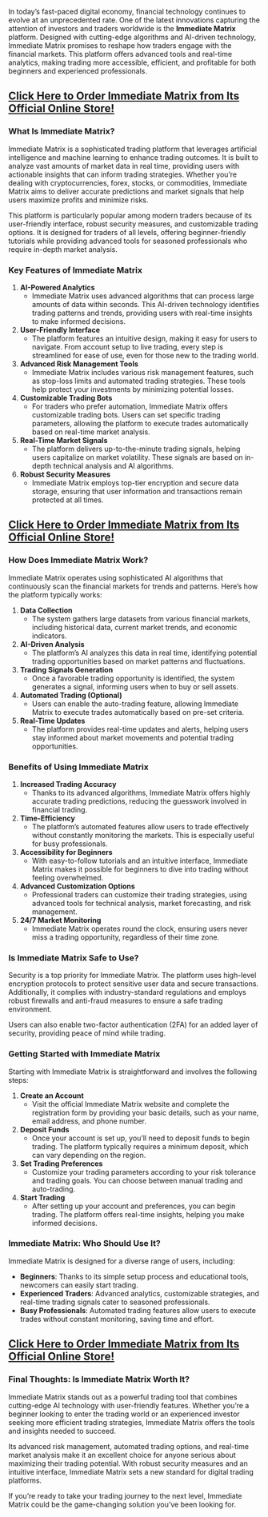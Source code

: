 <p data-pm-slice="1 1 []">In today’s fast-paced digital economy, financial technology continues to evolve at an unprecedented rate. One of the latest innovations capturing the attention of investors and traders worldwide is the <strong>Immediate Matrix</strong> platform. Designed with cutting-edge algorithms and AI-driven technology, Immediate Matrix promises to reshape how traders engage with the financial markets. This platform offers advanced tools and real-time analytics, making trading more accessible, efficient, and profitable for both beginners and experienced professionals.</p>

<h2 data-pm-slice="1 1 []"><a href="https://mydealsjunction.info/immediatematrix-get"><strong>Click Here to Order Immediate Matrix from Its Official Online Store!</strong></a></h2>
<h3><strong>What Is Immediate Matrix?</strong></h3>
Immediate Matrix is a sophisticated trading platform that leverages artificial intelligence and machine learning to enhance trading outcomes. It is built to analyze vast amounts of market data in real time, providing users with actionable insights that can inform trading strategies. Whether you’re dealing with cryptocurrencies, forex, stocks, or commodities, Immediate Matrix aims to deliver accurate predictions and market signals that help users maximize profits and minimize risks.

This platform is particularly popular among modern traders because of its user-friendly interface, robust security measures, and customizable trading options. It is designed for traders of all levels, offering beginner-friendly tutorials while providing advanced tools for seasoned professionals who require in-depth market analysis.
<h3><strong>Key Features of Immediate Matrix</strong></h3>
<ol start="1" data-spread="true">
 	<li><strong>AI-Powered Analytics</strong>
<ul data-spread="false">
 	<li>Immediate Matrix uses advanced algorithms that can process large amounts of data within seconds. This AI-driven technology identifies trading patterns and trends, providing users with real-time insights to make informed decisions.</li>
</ul>
</li>
 	<li><strong>User-Friendly Interface</strong>
<ul data-spread="false">
 	<li>The platform features an intuitive design, making it easy for users to navigate. From account setup to live trading, every step is streamlined for ease of use, even for those new to the trading world.</li>
</ul>
</li>
 	<li><strong>Advanced Risk Management Tools</strong>
<ul data-spread="false">
 	<li>Immediate Matrix includes various risk management features, such as stop-loss limits and automated trading strategies. These tools help protect your investments by minimizing potential losses.</li>
</ul>
</li>
 	<li><strong>Customizable Trading Bots</strong>
<ul data-spread="false">
 	<li>For traders who prefer automation, Immediate Matrix offers customizable trading bots. Users can set specific trading parameters, allowing the platform to execute trades automatically based on real-time market analysis.</li>
</ul>
</li>
 	<li><strong>Real-Time Market Signals</strong>
<ul data-spread="false">
 	<li>The platform delivers up-to-the-minute trading signals, helping users capitalize on market volatility. These signals are based on in-depth technical analysis and AI algorithms.</li>
</ul>
</li>
 	<li><strong>Robust Security Measures</strong>
<ul data-spread="false">
 	<li>Immediate Matrix employs top-tier encryption and secure data storage, ensuring that user information and transactions remain protected at all times.</li>
</ul>
</li>
</ol>
<h2 data-pm-slice="1 1 []"><a href="https://mydealsjunction.info/immediatematrix-get"><strong>Click Here to Order Immediate Matrix from Its Official Online Store!</strong></a></h2>
<h3><strong>How Does Immediate Matrix Work?</strong></h3>
Immediate Matrix operates using sophisticated AI algorithms that continuously scan the financial markets for trends and patterns. Here’s how the platform typically works:
<ol start="1" data-spread="true">
 	<li><strong>Data Collection</strong>
<ul data-spread="false">
 	<li>The system gathers large datasets from various financial markets, including historical data, current market trends, and economic indicators.</li>
</ul>
</li>
 	<li><strong>AI-Driven Analysis</strong>
<ul data-spread="false">
 	<li>The platform’s AI analyzes this data in real time, identifying potential trading opportunities based on market patterns and fluctuations.</li>
</ul>
</li>
 	<li><strong>Trading Signals Generation</strong>
<ul data-spread="false">
 	<li>Once a favorable trading opportunity is identified, the system generates a signal, informing users when to buy or sell assets.</li>
</ul>
</li>
 	<li><strong>Automated Trading (Optional)</strong>
<ul data-spread="false">
 	<li>Users can enable the auto-trading feature, allowing Immediate Matrix to execute trades automatically based on pre-set criteria.</li>
</ul>
</li>
 	<li><strong>Real-Time Updates</strong>
<ul data-spread="false">
 	<li>The platform provides real-time updates and alerts, helping users stay informed about market movements and potential trading opportunities.</li>
</ul>
</li>
</ol>
<h3><strong>Benefits of Using Immediate Matrix</strong></h3>
<ol start="1" data-spread="true">
 	<li><strong>Increased Trading Accuracy</strong>
<ul data-spread="false">
 	<li>Thanks to its advanced algorithms, Immediate Matrix offers highly accurate trading predictions, reducing the guesswork involved in financial trading.</li>
</ul>
</li>
 	<li><strong>Time-Efficiency</strong>
<ul data-spread="false">
 	<li>The platform’s automated features allow users to trade effectively without constantly monitoring the markets. This is especially useful for busy professionals.</li>
</ul>
</li>
 	<li><strong>Accessibility for Beginners</strong>
<ul data-spread="false">
 	<li>With easy-to-follow tutorials and an intuitive interface, Immediate Matrix makes it possible for beginners to dive into trading without feeling overwhelmed.</li>
</ul>
</li>
 	<li><strong>Advanced Customization Options</strong>
<ul data-spread="false">
 	<li>Professional traders can customize their trading strategies, using advanced tools for technical analysis, market forecasting, and risk management.</li>
</ul>
</li>
 	<li><strong>24/7 Market Monitoring</strong>
<ul data-spread="false">
 	<li>Immediate Matrix operates round the clock, ensuring users never miss a trading opportunity, regardless of their time zone.</li>
</ul>
</li>
</ol>
<h3><strong>Is Immediate Matrix Safe to Use?</strong></h3>
Security is a top priority for Immediate Matrix. The platform uses high-level encryption protocols to protect sensitive user data and secure transactions. Additionally, it complies with industry-standard regulations and employs robust firewalls and anti-fraud measures to ensure a safe trading environment.

Users can also enable two-factor authentication (2FA) for an added layer of security, providing peace of mind while trading.
<h3><strong>Getting Started with Immediate Matrix</strong></h3>
Starting with Immediate Matrix is straightforward and involves the following steps:
<ol start="1" data-spread="true">
 	<li><strong>Create an Account</strong>
<ul data-spread="false">
 	<li>Visit the official Immediate Matrix website and complete the registration form by providing your basic details, such as your name, email address, and phone number.</li>
</ul>
</li>
 	<li><strong>Deposit Funds</strong>
<ul data-spread="false">
 	<li>Once your account is set up, you’ll need to deposit funds to begin trading. The platform typically requires a minimum deposit, which can vary depending on the region.</li>
</ul>
</li>
 	<li><strong>Set Trading Preferences</strong>
<ul data-spread="false">
 	<li>Customize your trading parameters according to your risk tolerance and trading goals. You can choose between manual trading and auto-trading.</li>
</ul>
</li>
 	<li><strong>Start Trading</strong>
<ul data-spread="false">
 	<li>After setting up your account and preferences, you can begin trading. The platform offers real-time insights, helping you make informed decisions.</li>
</ul>
</li>
</ol>
<h3><strong>Immediate Matrix: Who Should Use It?</strong></h3>
Immediate Matrix is designed for a diverse range of users, including:
<ul data-spread="false">
 	<li><strong>Beginners</strong>: Thanks to its simple setup process and educational tools, newcomers can easily start trading.</li>
 	<li><strong>Experienced Traders</strong>: Advanced analytics, customizable strategies, and real-time trading signals cater to seasoned professionals.</li>
 	<li><strong>Busy Professionals</strong>: Automated trading features allow users to execute trades without constant monitoring, saving time and effort.</li>
</ul>
<h2 data-pm-slice="1 1 []"><a href="https://mydealsjunction.info/immediatematrix-get"><strong>Click Here to Order Immediate Matrix from Its Official Online Store!</strong></a></h2>
<h3><strong>Final Thoughts: Is Immediate Matrix Worth It?</strong></h3>
Immediate Matrix stands out as a powerful trading tool that combines cutting-edge AI technology with user-friendly features. Whether you’re a beginner looking to enter the trading world or an experienced investor seeking more efficient trading strategies, Immediate Matrix offers the tools and insights needed to succeed.

Its advanced risk management, automated trading options, and real-time market analysis make it an excellent choice for anyone serious about maximizing their trading potential. With robust security measures and an intuitive interface, Immediate Matrix sets a new standard for digital trading platforms.

If you’re ready to take your trading journey to the next level, Immediate Matrix could be the game-changing solution you’ve been looking for.
